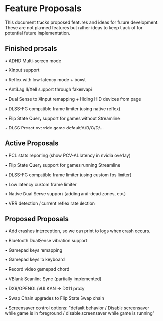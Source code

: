 # Feature Proposals

This document tracks proposed features and ideas for future development. These are not planned features but rather ideas to keep track of for potential future implementation.

## Finished prosals

• ADHD Multi-screen mode

• XInput support

• Reflex with low-latency mode + boost

• AntiLag II/Xell support through fakenvapi

• Dual Sense to XInput remapping + Hiding HID devices from page

• DLSS-FG compatible frame limiter (using native reflex)

• Flip State Query support for games without Streamline

• DLSS Preset override game default/A/B/C/D/...

## Active Proposals

• PCL stats reporting (show PCV-AL latency in nvidia overlay)

• Flip State Query support for games running Streamline

• DLSS-FG compatible frame limiter (using custom fps limiter)

• Low latency custom frame limiter

• Native Dual Sense support (adding anti-dead zones, etc.)

• VRR detection / current reflex rate dection

## Proposed Proposals

• Add crashes interception, so we can print to logs when crash occurs.

• Bluetooth DualSense vibration support

• Gamepad keys remapping

• Gamepad keys to keyboard

• Record video gamepad chord

• VBlank Scanline Sync (partially implemented)

• DX9/OPENGL/VULKAN -> DX11 proxy

• Swap Chain upgrades to Flip State Swap chain

• Screensaver control options: "default behavior / Disable screensaver while game is in foreground / disable screensaver while game is running"
